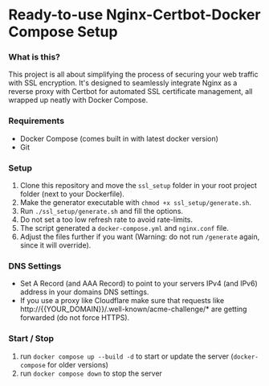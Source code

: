 # Ready-to-use Nginx-Certbot-Docker Compose Setup

### What is this?
This project is all about simplifying the process of securing your web traffic with SSL encryption.
It's designed to seamlessly integrate Nginx as a reverse proxy with Certbot for automated SSL certificate management, all wrapped up neatly with Docker Compose.


### Requirements
- Docker Compose (comes built in with latest docker version)
- Git

### Setup
1. Clone this repository and move the `ssl_setup` folder in your root project folder (next to your Dockerfile).
2. Make the generator executable with `chmod +x ssl_setup/generate.sh`.
3. Run `./ssl_setup/generate.sh` and fill the options.
4. Do not set a too low refresh rate to avoid rate-limits.
5. The script generated a `docker-compose.yml` and `nginx.conf` file.
6. Adjust the files further if you want (Warning: do not run `/generate` again, since it will override).

### DNS Settings
- Set A Record (and AAA Record) to point to your servers IPv4 (and IPv6) address in your domains DNS settings.
- If you use a proxy like Cloudflare make sure that requests like http://{{YOUR_DOMAIN}}/.well-known/acme-challenge/* are getting forwarded (do not force HTTPS).

### Start / Stop
1. run `docker compose up --build -d` to start or update the server (`docker-compose` for older versions)
2. run `docker compose down` to stop the server
